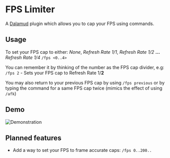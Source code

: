 
# FPS Limiter

A [Dalamud](https://github.com/goatcorp/Dalamud) plugin which allows you to cap your FPS using commands.

  

## Usage

To set your FPS cap to either: *None*, *Refresh Rate 1/1*, *Refresh Rate 1/2* **...** *Refresh Rate 1/4*
`/fps <0..4>`

You can remember it by thinking of the number as the FPS cap divider, e.g:
 `/fps 2` - Sets your FPS cap to Refresh Rate 1/**2**

You may also return to your previous FPS cap by using `/fps previous` or by typing the command for a same FPS cap twice (mimics the effect of using `/afk`)

## Demo

![Demonstration](https://github.com/maributt/FPS-Limiter/blob/main/Assets/demo.gif)

## Planned features
- Add a way to set your FPS to frame accurate caps: `/fps 0..200..`
